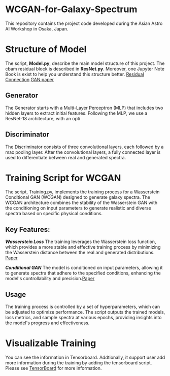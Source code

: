 # WCGAN-for-Galaxy-Spectrum
This repository contains the project code developed during the Asian Astro AI Workshop in Osaka, Japan.

# Structure of Model
The script, **Model.py**, describe the main model structure of this project. The cbam residual block is described in **ResNet.py**. Moreover, one Jupyter Note Book is exist to help you understand this structure better. [Residual Connection](https://arxiv.org/abs/1512.03385) [GAN paper](https://arxiv.org/abs/1406.2661)
## Generator 
The Generator starts with a Multi-Layer Perceptron (MLP) that includes two hidden layers to extract initial features. Following the MLP, we use a ResNet-18 architecture, with an opti

## Discriminator
The Discriminator consists of three convolutional layers, each followed by a max pooling layer. After the convolutional layers, a fully connected layer is used to differentiate between real and generated spectra.

# Training Script for WCGAN
The script, Training.py, implements the training process for a Wasserstein Conditional GAN (WCGAN) designed to generate galaxy spectra. The WCGAN architecture combines the stability of the Wasserstein GAN with the conditioning on input parameters to generate realistic and diverse spectra based on specific physical conditions.

## Key Features:
***Wasserstein Loss*** The training leverages the Wasserstein loss function, which provides a more stable and effective training process by minimizing the Wasserstein distance between the real and generated distributions. [Paper](https://arxiv.org/abs/1701.07875)

***Conditional GAN***
The model is conditioned on input parameters, allowing it to generate spectra that adhere to the specified conditions, enhancing the model's controllability and precision.[Paper](https://arxiv.org/pdf/1411.1784)
## Usage
The training process is controlled by a set of hyperparameters, which can be adjusted to optimize performance. The script outputs the trained models, loss metrics, and sample spectra at various epochs, providing insights into the model's progress and effectiveness.

# Visualizable Training
You can see the information in Tensorboard. Addtionally, it support user add more information during the training by adding the tensorboard script. Please see [TensorBoard](https://www.tensorflow.org/tensorboard?hl=zh-cn) for more information.


